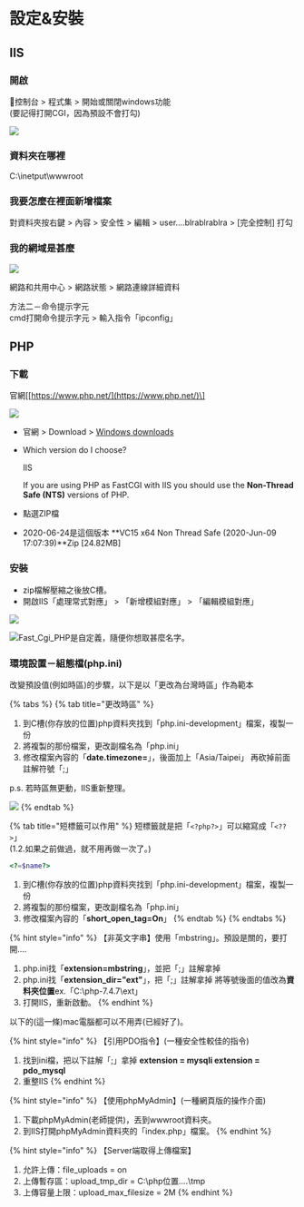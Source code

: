 # 設定&安裝

## IIS

### 開啟

🔶控制台 &gt; 程式集 &gt; 開始或關閉windows功能  
\(要記得打開CGI，因為預設不會打勾\)

![](../.gitbook/assets/image%20%281%29.png)

### 資料夾在哪裡

C:\inetput\wwwroot

### 我要怎麼在裡面新增檔案

對資料夾按右鍵 &gt; 內容 &gt; 安全性 &gt; 編輯 &gt; user....blrablrablra &gt; \[完全控制\] 打勾

### 我的網域是甚麼

![](../.gitbook/assets/image%20%2837%29.png)

網路和共用中心 &gt; 網路狀態 &gt; 網路連線詳細資料

方法二－命令提示字元  
cmd打開命令提示字元 &gt; 輸入指令「ipconfig」

## PHP

### 下載

官網\[[https://www.php.net/](https://www.php.net/)\]

![](../.gitbook/assets/image%20%2810%29.png)

* 官網 &gt; Download &gt;  [Windows downloads](https://windows.php.net/download#php-7.4)
* Which version do I choose?

  IIS

  If you are using PHP as FastCGI with IIS you should use the **Non-Thread Safe \(NTS\)** versions of PHP.

* 點選ZIP檔
* 2020-06-24是這個版本 **VC15 x64 Non Thread Safe \(2020-Jun-09 17:07:39\)**Zip \[24.82MB\]



### 安裝

* zip檔解壓縮之後放C槽。
* 開啟IIS「處理常式對應」  &gt; 「新增模組對應」 &gt; 「編輯模組對應」

![](../.gitbook/assets/image%20%285%29.png)

![Fast\_Cgi\_PHP&#x662F;&#x81EA;&#x5B9A;&#x7FA9;&#xFF0C;&#x96A8;&#x4FBF;&#x4F60;&#x60F3;&#x53D6;&#x751A;&#x9EBC;&#x540D;&#x5B57;&#x3002;](../.gitbook/assets/image%20%2819%29.png)

### 環境設置－組態檔\(php.ini\)

改變預設值\(例如時區\)的步驟，以下是以「更改為台灣時區」作為範本

{% tabs %}
{% tab title="更改時區" %}
1. 到C槽\(你存放的位置\)php資料夾找到「php.ini-development」檔案，複製一份
2. 將複製的那份檔案，更改副檔名為「php.ini」
3. 修改檔案內容的「**date.timezone=**」，後面加上「Asia/Taipei」 再砍掉前面註解符號「;」

p.s. 若時區無更動，IIS重新整理。

![](../.gitbook/assets/image%20%2816%29.png)
{% endtab %}

{% tab title="短標籤可以作用" %}
短標籤就是把「`<?php?>`」可以縮寫成「`<??>`」  
\(1.2.如果之前做過，就不用再做一次了。\)

```php
<?=$name?>
```

1. 到C槽\(你存放的位置\)php資料夾找到「php.ini-development」檔案，複製一份
2. 將複製的那份檔案，更改副檔名為「php.ini」
3. 修改檔案內容的「**short\_open\_tag=On**」
{% endtab %}
{% endtabs %}

{% hint style="info" %}
【非英文字串】使用「mbstring」。預設是關的，要打開....

1. php.ini找「**extension=mbstring**」，並把「;」註解拿掉
2. php.ini找「**extension\_dir="ext"**」，把「;」註解拿掉 將等號後面的值改為**資料夾位置**ex.「C:\php-7.4.7\ext」
3. 打開IIS，重新啟動。
{% endhint %}

以下的\(這一條\)mac電腦都可以不用弄\(已經好了\)。

{% hint style="info" %}
【引用PDO指令】\(一種安全性較佳的指令\)

1. 找到ini檔，把以下註解「;」拿掉 **extension = mysqli extension = pdo\_mysql**
2. 重整IIS
{% endhint %}

{% hint style="info" %}
【使用phpMyAdmin】\(一種網頁版的操作介面\)

1. 下載phpMyAdmin\(老師提供\)，丟到wwwroot資料夾。
2. 到IIS打開phpMyAdmin資料夾的「index.php」檔案。
{% endhint %}

{% hint style="info" %}
【Server端取得上傳檔案】

1. 允許上傳：file\_uploads = on
2. 上傳暫存區：upload\_tmp\_dir = C:\php位置....\tmp
3. 上傳容量上限：upload\_max\_filesize = 2M
{% endhint %}



